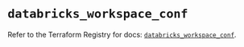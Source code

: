 # `databricks_workspace_conf`

Refer to the Terraform Registry for docs: [`databricks_workspace_conf`](https://registry.terraform.io/providers/databricks/databricks/1.40.0/docs/resources/workspace_conf).
